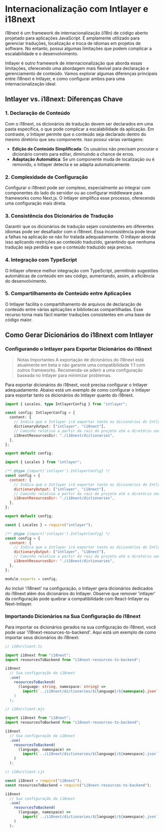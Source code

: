 # Internacionalização com Intlayer e i18next

i18next é um framework de internacionalização (i18n) de código aberto projetado para aplicações JavaScript. É amplamente utilizado para gerenciar traduções, localização e troca de idiomas em projetos de software. No entanto, possui algumas limitações que podem complicar a escalabilidade e o desenvolvimento.

Intlayer é outro framework de internacionalização que aborda essas limitações, oferecendo uma abordagem mais flexível para declaração e gerenciamento de conteúdo. Vamos explorar algumas diferenças principais entre i18next e Intlayer, e como configurar ambos para uma internacionalização ideal.

## Intlayer vs. i18next: Diferenças Chave

### 1. Declaração de Conteúdo

Com o i18next, os dicionários de tradução devem ser declarados em uma pasta específica, o que pode complicar a escalabilidade da aplicação. Em contraste, o Intlayer permite que o conteúdo seja declarado dentro do mesmo diretório que seu componente. Isso possui várias vantagens:

- **Edição de Conteúdo Simplificada**: Os usuários não precisam procurar o dicionário correto para editar, diminuindo a chance de erros.
- **Adaptação Automática**: Se um componente muda de localização ou é removido, o Intlayer detecta e se adapta automaticamente.

### 2. Complexidade de Configuração

Configurar o i18next pode ser complexo, especialmente ao integrar com componentes do lado do servidor ou ao configurar middleware para frameworks como Next.js. O Intlayer simplifica esse processo, oferecendo uma configuração mais direta.

### 3. Consistência dos Dicionários de Tradução

Garantir que os dicionários de tradução sejam consistentes em diferentes idiomas pode ser desafiador com o i18next. Essa inconsistência pode levar a falhas na aplicação se não for tratada adequadamente. O Intlayer aborda isso aplicando restrições ao conteúdo traduzido, garantindo que nenhuma tradução seja perdida e que o conteúdo traduzido seja preciso.

### 4. Integração com TypeScript

O Intlayer oferece melhor integração com TypeScript, permitindo sugestões automáticas de conteúdo em seu código, aumentando, assim, a eficiência do desenvolvimento.

### 5. Compartilhamento de Conteúdo entre Aplicações

O Intlayer facilita o compartilhamento de arquivos de declaração de conteúdo entre várias aplicações e bibliotecas compartilhadas. Esse recurso torna mais fácil manter traduções consistentes em uma base de código maior.

## Como Gerar Dicionários do i18next com Intlayer

### Configurando o Intlayer para Exportar Dicionários do i18next

> Notas Importantes
> A exportação de dicionários do i18next está atualmente em beta e não garante uma compatibilidade 1:1 com outros frameworks. Recomenda-se aderir a uma configuração baseada no Intlayer para minimizar problemas.

Para exportar dicionários do i18next, você precisa configurar o Intlayer adequadamente. Abaixo está um exemplo de como configurar o Intlayer para exportar tanto os dicionários do Intlayer quanto do i18next.

```typescript fileName="intlayer.config.ts" codeFormat="typescript"
import { Locales, type IntlayerConfig } from "intlayer";

const config: IntlayerConfig = {
  content: {
    // Indica que o Intlayer irá exportar tanto os dicionários do Intlayer quanto do i18next
    dictionaryOutput: ["intlayer", "i18next"],
    // Caminho relativo a partir da raiz do projeto até o diretório onde os dicionários i18n serão exportados
    i18nextResourcesDir: "./i18next/dictionaries",
  },
};

export default config;
```

```javascript fileName="intlayer.config.mjs" codeFormat="esm"
import { Locales } from "intlayer";

/** @type {import('intlayer').IntlayerConfig} */
const config = {
  content: {
    // Indica que o Intlayer irá exportar tanto os dicionários do Intlayer quanto do i18next
    dictionaryOutput: ["intlayer", "i18next"],
    // Caminho relativo a partir da raiz do projeto até o diretório onde os dicionários i18n serão exportados
    i18nextResourcesDir: "./i18next/dictionaries",
  },
};

export default config;
```

```javascript fileName="intlayer.config.cjs" codeFormat="commonjs"
const { Locales } = require("intlayer");

/** @type {import('intlayer').IntlayerConfig} */
const config = {
  content: {
    // Indica que o Intlayer irá exportar tanto os dicionários do Intlayer quanto do i18next
    dictionaryOutput: ["intlayer", "i18next"],
    // Caminho relativo a partir da raiz do projeto até o diretório onde os dicionários i18n serão exportados
    i18nextResourcesDir: "./i18next/dictionaries",
  },
};

module.exports = config;
```

Ao incluir 'i18next' na configuração, o Intlayer gera dicionários dedicados do i18next além dos dicionários do Intlayer. Observe que remover 'intlayer' da configuração pode quebrar a compatibilidade com React-Intlayer ou Next-Intlayer.

### Importando Dicionários na Sua Configuração do i18next

Para importar os dicionários gerados na sua configuração do i18next, você pode usar 'i18next-resources-to-backend'. Aqui está um exemplo de como importar seus dicionários do i18next:

```typescript fileName="i18n/client.ts" codeFormat="typescript"
// i18n/client.ts

import i18next from "i18next";
import resourcesToBackend from "i18next-resources-to-backend";

i18next
  // Sua configuração do i18next
  .use(
    resourcesToBackend(
      (language: string, namespace: string) =>
        import(`../i18next/dictionaries/${language}/${namespace}.json`)
    )
  );
```

```javascript fileName="i18n/client.mjs" codeFormat="esm"
// i18n/client.mjs

import i18next from "i18next";
import resourcesToBackend from "i18next-resources-to-backend";

i18next
  // Sua configuração do i18next
  .use(
    resourcesToBackend(
      (language, namespace) =>
        import(`../i18next/dictionaries/${language}/${namespace}.json`)
    )
  );
```

```javascript fileName="i18n/client.cjs" codeFormat="commonjs"
// i18n/client.cjs

const i18next = require("i18next");
const resourcesToBackend = require("i18next-resources-to-backend");

i18next
  // Sua configuração do i18next
  .use(
    resourcesToBackend(
      (language, namespace) =>
        import(`../i18next/dictionaries/${language}/${namespace}.json`)
    )
  );
```
